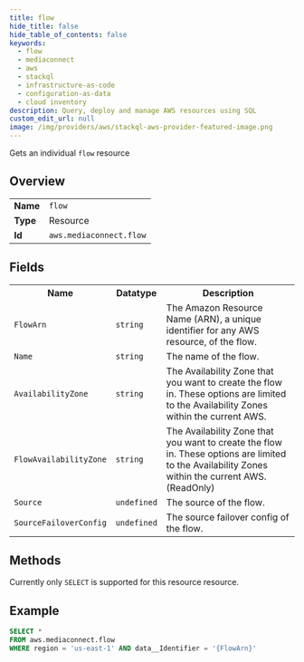 ```yaml
---
title: flow
hide_title: false
hide_table_of_contents: false
keywords:
  - flow
  - mediaconnect
  - aws
  - stackql
  - infrastructure-as-code
  - configuration-as-data
  - cloud inventory
description: Query, deploy and manage AWS resources using SQL
custom_edit_url: null
image: /img/providers/aws/stackql-aws-provider-featured-image.png
---
```

Gets an individual <code>flow</code> resource

## Overview
<table><tbody>
<tr><td><b>Name</b></td><td><code>flow</code></td></tr>
<tr><td><b>Type</b></td><td>Resource</td></tr>
<tr><td><b>Id</b></td><td><code>aws.mediaconnect.flow</code></td></tr>
</tbody></table>

## Fields
<table><tbody>
<tr><th>Name</th><th>Datatype</th><th>Description</th></tr>
<tr><td><code>FlowArn</code></td><td><code>string</code></td><td>The Amazon Resource Name (ARN), a unique identifier for any AWS resource, of the flow.</td></tr><tr><td><code>Name</code></td><td><code>string</code></td><td>The name of the flow.</td></tr><tr><td><code>AvailabilityZone</code></td><td><code>string</code></td><td>The Availability Zone that you want to create the flow in. These options are limited to the Availability Zones within the current AWS.</td></tr><tr><td><code>FlowAvailabilityZone</code></td><td><code>string</code></td><td>The Availability Zone that you want to create the flow in. These options are limited to the Availability Zones within the current AWS.(ReadOnly)</td></tr><tr><td><code>Source</code></td><td><code>undefined</code></td><td>The source of the flow.</td></tr><tr><td><code>SourceFailoverConfig</code></td><td><code>undefined</code></td><td>The source failover config of the flow.</td></tr>
</tbody></table>

## Methods
Currently only <code>SELECT</code> is supported for this resource resource.

## Example
```sql
SELECT * 
FROM aws.mediaconnect.flow
WHERE region = 'us-east-1' AND data__Identifier = '{FlowArn}'
```
